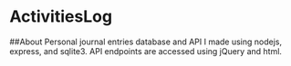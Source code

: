 # ActivitiesLog

##About
Personal journal entries database and API I made using nodejs, express, and sqlite3. API endpoints are accessed using jQuery and html.
